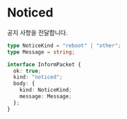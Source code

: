# Noticed

공지 사항을 전달합니다.

```typescript
type NoticeKind = "reboot" | "other";
type Message = string;

interface InformPacket {
  ok: true;
  kind: "noticed";
  body: {
    kind: NoticeKind;
    message: Message;
  };
}
```
